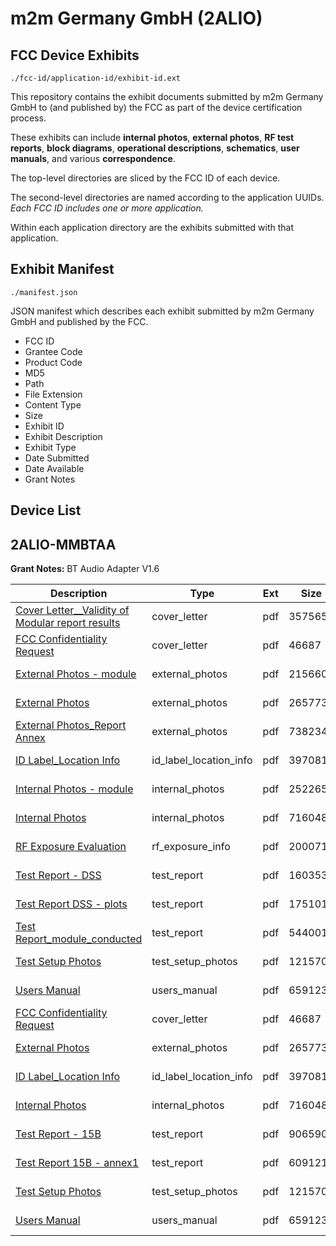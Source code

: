 # m2m Germany GmbH (2ALIO)
## FCC Device Exhibits

```
./fcc-id/application-id/exhibit-id.ext
```

This repository contains the exhibit documents submitted by m2m Germany GmbH to (and published by) the FCC as part of the device certification process.

These exhibits can include **internal photos**, **external photos**, **RF test reports**, **block diagrams**, **operational descriptions**, **schematics**, **user manuals**, and various **correspondence**.

The top-level directories are sliced by the FCC ID of each device.

The second-level directories are named according to the application UUIDs. *Each FCC ID includes one or more application.*

Within each application directory are the exhibits submitted with that application. 

## Exhibit Manifest

```
./manifest.json
```

JSON manifest which describes each exhibit submitted by m2m Germany GmbH and published by the FCC.

- FCC ID
- Grantee Code
- Product Code
- MD5
- Path
- File Extension
- Content Type
- Size
- Exhibit ID
- Exhibit Description
- Exhibit Type
- Date Submitted
- Date Available
- Grant Notes

## Device List
## 2ALIO-MMBTAA
**Grant Notes:** BT Audio Adapter V1.6

| Description | Type | Ext | Size | Submitted | Available |
| ----------- | ---- | --- | ---- | --------- | --------- |
| [Cover Letter__Validity of Modular report results](2ALIO-MMBTAA/b83c797bfcea9fca852166c32b613444/3616712.pdf) | cover_letter | pdf | 357565 | 2017-10-25 | 2017-10-25 |
| [FCC Confidentiality Request](2ALIO-MMBTAA/b83c797bfcea9fca852166c32b613444/3616716.pdf) | cover_letter | pdf | 46687 | 2017-10-25 | 2017-10-25 |
| [External Photos - module](2ALIO-MMBTAA/b83c797bfcea9fca852166c32b613444/3616713.pdf) | external_photos | pdf | 215660 | 2017-10-25 | 2017-10-25 |
| [External Photos](2ALIO-MMBTAA/b83c797bfcea9fca852166c32b613444/3616714.pdf) | external_photos | pdf | 265773 | 2017-10-25 | 2017-10-25 |
| [External Photos_Report Annex](2ALIO-MMBTAA/b83c797bfcea9fca852166c32b613444/3616715.pdf) | external_photos | pdf | 738234 | 2017-10-25 | 2017-10-25 |
| [ID Label_Location Info](2ALIO-MMBTAA/b83c797bfcea9fca852166c32b613444/3616717.pdf) | id_label_location_info | pdf | 397081 | 2017-10-25 | 2017-10-25 |
| [Internal Photos - module](2ALIO-MMBTAA/b83c797bfcea9fca852166c32b613444/3616718.pdf) | internal_photos | pdf | 252265 | 2017-10-25 | 2017-10-25 |
| [Internal Photos](2ALIO-MMBTAA/b83c797bfcea9fca852166c32b613444/3616719.pdf) | internal_photos | pdf | 716048 | 2017-10-25 | 2017-10-25 |
| [RF Exposure Evaluation](2ALIO-MMBTAA/b83c797bfcea9fca852166c32b613444/3616721.pdf) | rf_exposure_info | pdf | 200071 | 2017-10-25 | 2017-10-25 |
| [Test Report - DSS](2ALIO-MMBTAA/b83c797bfcea9fca852166c32b613444/3616742.pdf) | test_report | pdf | 1603539 | 2017-10-25 | 2017-10-25 |
| [Test Report DSS - plots](2ALIO-MMBTAA/b83c797bfcea9fca852166c32b613444/3616746.pdf) | test_report | pdf | 1751016 | 2017-10-25 | 2017-10-25 |
| [Test Report_module_conducted](2ALIO-MMBTAA/b83c797bfcea9fca852166c32b613444/2118787.pdf) | test_report | pdf | 5440011 | 2017-10-25 | 2017-10-25 |
| [Test Setup Photos](2ALIO-MMBTAA/b83c797bfcea9fca852166c32b613444/3616759.pdf) | test_setup_photos | pdf | 1215703 | 2017-10-25 | 2017-10-25 |
| [Users Manual](2ALIO-MMBTAA/b83c797bfcea9fca852166c32b613444/3616760.pdf) | users_manual | pdf | 659123 | 2017-10-25 | 2017-10-25 |
| [FCC Confidentiality Request](2ALIO-MMBTAA/f96f9d9aca6a3d5a61ef8b8788a06028/3616716.pdf) | cover_letter | pdf | 46687 | 2017-10-25 | 2017-10-25 |
| [External Photos](2ALIO-MMBTAA/f96f9d9aca6a3d5a61ef8b8788a06028/3616714.pdf) | external_photos | pdf | 265773 | 2017-10-25 | 2017-10-25 |
| [ID Label_Location Info](2ALIO-MMBTAA/f96f9d9aca6a3d5a61ef8b8788a06028/3616717.pdf) | id_label_location_info | pdf | 397081 | 2017-10-25 | 2017-10-25 |
| [Internal Photos](2ALIO-MMBTAA/f96f9d9aca6a3d5a61ef8b8788a06028/3616719.pdf) | internal_photos | pdf | 716048 | 2017-10-25 | 2017-10-25 |
| [Test Report - 15B](2ALIO-MMBTAA/f96f9d9aca6a3d5a61ef8b8788a06028/3616772.pdf) | test_report | pdf | 906590 | 2017-10-25 | 2017-10-25 |
| [Test Report 15B - annex1](2ALIO-MMBTAA/f96f9d9aca6a3d5a61ef8b8788a06028/3616773.pdf) | test_report | pdf | 609121 | 2017-10-25 | 2017-10-25 |
| [Test Setup Photos](2ALIO-MMBTAA/f96f9d9aca6a3d5a61ef8b8788a06028/3616759.pdf) | test_setup_photos | pdf | 1215703 | 2017-10-25 | 2017-10-25 |
| [Users Manual](2ALIO-MMBTAA/f96f9d9aca6a3d5a61ef8b8788a06028/3616760.pdf) | users_manual | pdf | 659123 | 2017-10-25 | 2017-10-25 |
